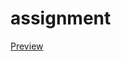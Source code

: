 # assignment
[Preview](http://htmlpreview.github.io/?https://github.com/unsigned-7/assignment/blob/master/index.html)
